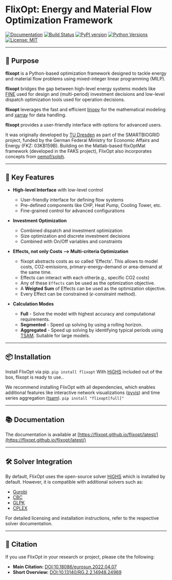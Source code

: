 # FlixOpt: Energy and Material Flow Optimization Framework

[![Documentation](https://img.shields.io/badge/docs-latest-brightgreen.svg)](https://flixopt.github.io/flixopt/latest/)
[![Build Status](https://github.com/flixOpt/flixopt/actions/workflows/python-app.yaml/badge.svg)](https://github.com/flixOpt/flixopt/actions/workflows/python-app.yaml)
[![PyPI version](https://img.shields.io/pypi/v/flixopt)](https://pypi.org/project/flixopt/)
[![Python Versions](https://img.shields.io/pypi/pyversions/flixopt.svg)](https://pypi.org/project/flixopt/)
[![License: MIT](https://img.shields.io/badge/License-MIT-yellow.svg)](https://opensource.org/licenses/MIT)

---

## 🚀 Purpose

**flixopt** is a Python-based optimization framework designed to tackle energy and material flow problems using mixed-integer linear programming (MILP).

**flixopt** bridges the gap between high-level energy systems models like [FINE](https://github.com/FZJ-IEK3-VSA/FINE) used for design and (multi-period) investment decisions and low-level dispatch optimization tools used for operation decisions.

**flixopt** leverages the fast and efficient [linopy](https://github.com/PyPSA/linopy/) for the mathematical modeling and [xarray](https://github.com/pydata/xarray) for data handling.

**flixopt** provides a user-friendly interface with options for advanced users.

It was originally developed by [TU Dresden](https://github.com/gewv-tu-dresden) as part of the SMARTBIOGRID project, funded by the German Federal Ministry for Economic Affairs and Energy (FKZ: 03KB159B). Building on the Matlab-based flixOptMat framework (developed in the FAKS project), FlixOpt also incorporates concepts from [oemof/solph](https://github.com/oemof/oemof-solph). 

---

## 🌟 Key Features

- **High-level Interface** with low-level control
    - User-friendly interface for defining flow systems
    - Pre-defined components like CHP, Heat Pump, Cooling Tower, etc.
    - Fine-grained control for advanced configurations

- **Investment Optimization**
    - Combined dispatch and investment optimization
    - Size optimization and discrete investment decisions
    - Combined with On/Off variables and constraints

- **Effects, not only Costs --> Multi-criteria Optimization**
    - flixopt abstracts costs as so called 'Effects'. This allows to model costs, CO2-emissions, primary-energy-demand or area-demand at the same time.
    - Effects can interact with each other(e.g., specific CO2 costs)
    - Any of these `Effects` can be used as the optimization objective.
    - A **Weigted Sum** of Effects can be used as the optimization objective.
    - Every Effect can be constrained ($\epsilon$-constraint method).

- **Calculation Modes**
    - **Full** - Solve the model with highest accuracy and computational requirements.
    - **Segmented** - Speed up solving by using a rolling horizon. 
    - **Aggregated** - Speed up solving by identifying typical periods using [TSAM](https://github.com/FZJ-IEK3-VSA/tsam). Suitable for large models.

---

## 📦 Installation

Install FlixOpt via pip.
`pip install flixopt`
With [HiGHS](https://github.com/ERGO-Code/HiGHS?tab=readme-ov-file) included out of the box, flixopt is ready to use..

We recommend installing FlixOpt with all dependencies, which enables additional features like interactive network visualizations ([pyvis](https://github.com/WestHealth/pyvis)) and time series aggregation ([tsam](https://github.com/FZJ-IEK3-VSA/tsam)).
`pip install "flixopt[full]"`

---

## 📚 Documentation

The documentation is available at [https://flixopt.github.io/flixopt/latest/](https://flixopt.github.io/flixopt/latest/)

---

## 🛠️ Solver Integration

By default, FlixOpt uses the open-source solver [HiGHS](https://highs.dev/) which is installed by default. However, it is compatible with additional solvers such as:  

- [Gurobi](https://www.gurobi.com/)  
- [CBC](https://github.com/coin-or/Cbc)  
- [GLPK](https://www.gnu.org/software/glpk/)
- [CPLEX](https://www.ibm.com/analytics/cplex-optimizer)

For detailed licensing and installation instructions, refer to the respective solver documentation.  

---

## 📖 Citation

If you use FlixOpt in your research or project, please cite the following:  

- **Main Citation:** [DOI:10.18086/eurosun.2022.04.07](https://doi.org/10.18086/eurosun.2022.04.07)  
- **Short Overview:** [DOI:10.13140/RG.2.2.14948.24969](https://doi.org/10.13140/RG.2.2.14948.24969)  
